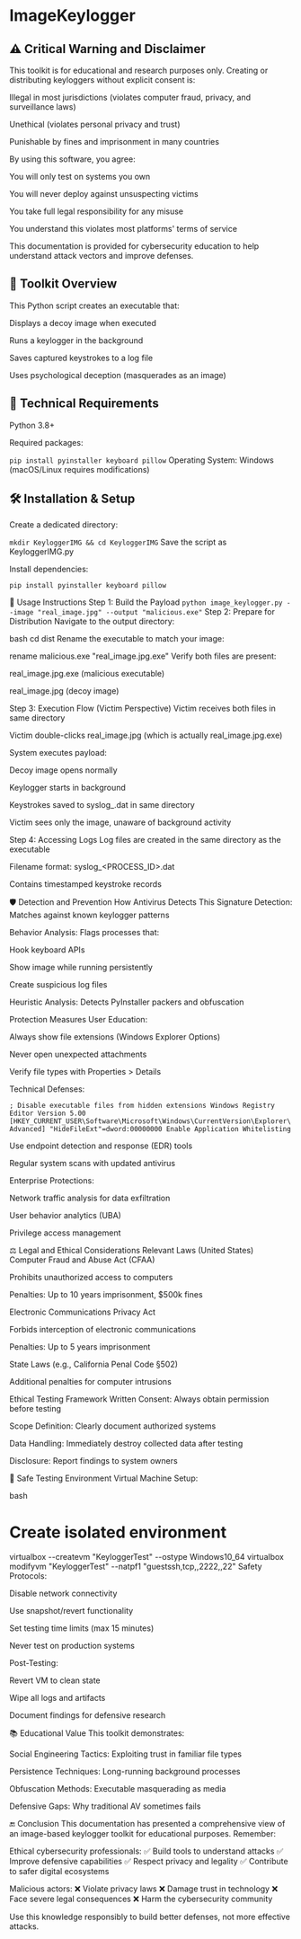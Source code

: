 # ImageKeylogger

## ⚠️ Critical Warning and Disclaimer
This toolkit is for educational and research purposes only. Creating or distributing keyloggers without explicit consent is:

Illegal in most jurisdictions (violates computer fraud, privacy, and surveillance laws)

Unethical (violates personal privacy and trust)

Punishable by fines and imprisonment in many countries

By using this software, you agree:

You will only test on systems you own

You will never deploy against unsuspecting victims

You take full legal responsibility for any misuse

You understand this violates most platforms' terms of service

This documentation is provided for cybersecurity education to help understand attack vectors and improve defenses.

## 📂 Toolkit Overview
This Python script creates an executable that:

Displays a decoy image when executed

Runs a keylogger in the background

Saves captured keystrokes to a log file

Uses psychological deception (masquerades as an image)

## 🧰 Technical Requirements
Python 3.8+

Required packages:

`pip install pyinstaller keyboard pillow`
Operating System: Windows (macOS/Linux requires modifications)

## 🛠️ Installation & Setup
Create a dedicated directory:

`mkdir KeyloggerIMG && cd KeyloggerIMG`
Save the script as KeyloggerIMG.py

Install dependencies:

`pip install pyinstaller keyboard pillow`

🚀 Usage Instructions
Step 1: Build the Payload
`python image_keylogger.py --image "real_image.jpg" --output "malicious.exe"`
Step 2: Prepare for Distribution
Navigate to the output directory:

bash
cd dist
Rename the executable to match your image:

rename malicious.exe "real_image.jpg.exe"
Verify both files are present:

real_image.jpg.exe (malicious executable)

real_image.jpg (decoy image)

Step 3: Execution Flow (Victim Perspective)
Victim receives both files in same directory

Victim double-clicks real_image.jpg (which is actually real_image.jpg.exe)

System executes payload:

Decoy image opens normally

Keylogger starts in background

Keystrokes saved to syslog_<PID>.dat in same directory

Victim sees only the image, unaware of background activity

Step 4: Accessing Logs
Log files are created in the same directory as the executable

Filename format: syslog_<PROCESS_ID>.dat

Contains timestamped keystroke records

🛡️ Detection and Prevention
How Antivirus Detects This
Signature Detection: Matches against known keylogger patterns

Behavior Analysis: Flags processes that:

Hook keyboard APIs

Show image while running persistently

Create suspicious log files

Heuristic Analysis: Detects PyInstaller packers and obfuscation

Protection Measures
User Education:

Always show file extensions (Windows Explorer Options)

Never open unexpected attachments

Verify file types with Properties > Details

Technical Defenses:

`; Disable executable files from hidden extensions
Windows Registry Editor Version 5.00
[HKEY_CURRENT_USER\Software\Microsoft\Windows\CurrentVersion\Explorer\Advanced]
"HideFileExt"=dword:00000000
Enable Application Whitelisting`

Use endpoint detection and response (EDR) tools

Regular system scans with updated antivirus

Enterprise Protections:

Network traffic analysis for data exfiltration

User behavior analytics (UBA)

Privilege access management

⚖️ Legal and Ethical Considerations
Relevant Laws (United States)
Computer Fraud and Abuse Act (CFAA)

Prohibits unauthorized access to computers

Penalties: Up to 10 years imprisonment, $500k fines

Electronic Communications Privacy Act

Forbids interception of electronic communications

Penalties: Up to 5 years imprisonment

State Laws (e.g., California Penal Code §502)

Additional penalties for computer intrusions

Ethical Testing Framework
Written Consent: Always obtain permission before testing

Scope Definition: Clearly document authorized systems

Data Handling: Immediately destroy collected data after testing

Disclosure: Report findings to system owners

🧪 Safe Testing Environment
Virtual Machine Setup:

bash
# Create isolated environment
virtualbox --createvm "KeyloggerTest" --ostype Windows10_64
virtualbox modifyvm "KeyloggerTest" --natpf1 "guestssh,tcp,,2222,,22"
Safety Protocols:

Disable network connectivity

Use snapshot/revert functionality

Set testing time limits (max 15 minutes)

Never test on production systems

Post-Testing:

Revert VM to clean state

Wipe all logs and artifacts

Document findings for defensive research

📚 Educational Value
This toolkit demonstrates:

Social Engineering Tactics: Exploiting trust in familiar file types

Persistence Techniques: Long-running background processes

Obfuscation Methods: Executable masquerading as media

Defensive Gaps: Why traditional AV sometimes fails

🔚 Conclusion
This documentation has presented a comprehensive view of an image-based keylogger toolkit for educational purposes. Remember:

Ethical cybersecurity professionals:
✅ Build tools to understand attacks
✅ Improve defensive capabilities
✅ Respect privacy and legality
✅ Contribute to safer digital ecosystems

Malicious actors:
❌ Violate privacy laws
❌ Damage trust in technology
❌ Face severe legal consequences
❌ Harm the cybersecurity community

Use this knowledge responsibly to build better defenses, not more effective attacks.
